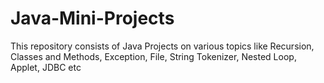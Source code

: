 # Java-Mini-Projects

This repository consists of Java Projects on various topics like Recursion, Classes and Methods, Exception, File, String Tokenizer, Nested Loop, Applet, JDBC etc
